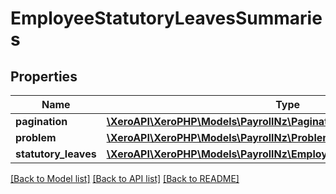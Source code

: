 # EmployeeStatutoryLeavesSummaries

## Properties
Name | Type | Description | Notes
------------ | ------------- | ------------- | -------------
**pagination** | [**\XeroAPI\XeroPHP\Models\PayrollNz\Pagination**](Pagination.md) |  | [optional] 
**problem** | [**\XeroAPI\XeroPHP\Models\PayrollNz\Problem**](Problem.md) |  | [optional] 
**statutory_leaves** | [**\XeroAPI\XeroPHP\Models\PayrollNz\EmployeeStatutoryLeaveSummary[]**](EmployeeStatutoryLeaveSummary.md) |  | [optional] 

[[Back to Model list]](../README.md#documentation-for-models) [[Back to API list]](../README.md#documentation-for-api-endpoints) [[Back to README]](../README.md)


